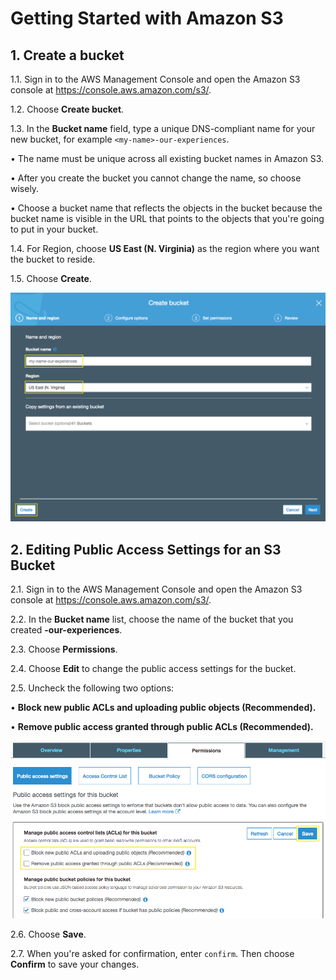 # Getting Started with Amazon S3

## 1. Create a bucket

1.1\.	Sign in to the AWS Management Console and open the Amazon S3 console at https://console.aws.amazon.com/s3/.

1.2\.	Choose **Create bucket**.

1.3\.	In the **Bucket name** field, type a unique DNS-compliant name for your new bucket, for example `<my-name>-our-experiences`.

•	The name must be unique across all existing bucket names in Amazon S3.

•	After you create the bucket you cannot change the name, so choose wisely.

•	Choose a bucket name that reflects the objects in the bucket because the bucket name is visible in the URL that points to the objects that you're going to put in your bucket.

1.4\.	For Region, choose **US East (N. Virginia)** as the region where you want the bucket to reside.

1.5\.	Choose **Create**.

![S3 Create](../images/s3-create.png)

## 2. Editing Public Access Settings for an S3 Bucket

2.1\.	Sign in to the AWS Management Console and open the Amazon S3 console at https://console.aws.amazon.com/s3/.

2.2\.	In the **Bucket name** list, choose the name of the bucket that you created **<my-name>-our-experiences**.

2.3\.	Choose **Permissions**.

2.4\.	Choose **Edit** to change the public access settings for the bucket.

2.5\.	Uncheck the following two options:

•	**Block new public ACLs and uploading public objects (Recommended).**

•	**Remove public access granted through public ACLs (Recommended).**

![S3 Permissions](../images/s3-permissions.png)

2.6\.	Choose **Save**.

2.7\.	When you're asked for confirmation, enter `confirm`. Then choose **Confirm** to save your changes.

